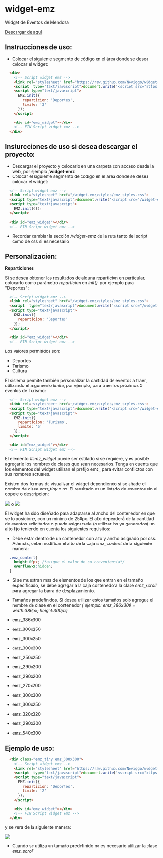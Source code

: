 ﻿widget-emz
==========

Widget de Eventos de Mendoza

[Descargar de aquí](https://github.com/Noviggo/widget-emz/zipball/master)

Instrucciones de uso:
---------------------

* Colocar el siguiente segmento de código en el área donde se desea colocar el widget:

```html
  <div>
    <!-- Script widget emz -->
    <link rel="stylesheet" href="https://raw.github.com/Noviggo/widget-emz/master/styles/emz_styles.css">
    <script  type="text/javascript">document.write('<script src="https://raw.github.com/Noviggo/widget-emz/master/scripts/emz_script.js"><\/script>')</script>
    <script type="text/javascript">
      EMZ.init({
        reparticion: 'Deportes',
        limite: '2'
      });
    </script>
 
    <div id="emz_widget"></div>
    <!-- FIN Script widget emz -->
  </div>
```

Insturcciones de uso si desea descargar el proyecto:
----------------------------------------------------

* Descargar el proyecto y colocarlo en una carpeta con acceso desde la web, por ejemplo __/widget-emz__
* Colocar el siguiente segmento de código en el área donde se desea colocar el widget:

```html
  <!-- Script widget emz -->
  <link rel="stylesheet" href="/widget-emz/styles/emz_styles.css">
  <script type="text/javascript">document.write('<script src="/widget-emz/scripts/emz_script.js"><\/script>')</script>
  <script type="text/javascript">
    EMZ.init({});
  </script>
 
  <div id="emz_widget"></div>
  <!-- FIN Script widget emz -->
```

* Recordar cambiar la sección _/widget-emz_ de la ruta tanto del script como de css si es necesario

Personalización:
----------------

__Reparticiones__

Si se desea obtener los resultados de alguna repartición en particular, colocarlo como parámetro _reparticion_ en _init()_, por ejemplo para "Deportes":

```html
  <!-- Script widget emz -->
  <link rel="stylesheet" href="/widget-emz/styles/emz_styles.css">
  <script  type="text/javascript">document.write('<script src="/widget-emz/scripts/emz_script.js"><\/script>')</script>
  <script type="text/javascript">
    EMZ.init({
      reparticion: 'Deportes'
    });
  </script>
 
  <div id="emz_widget"></div>
  <!-- FIN Script widget emz -->
```

Los valores permitidos son:

* Deportes
* Turismo
* Cultura

El sistema permite también personalizar la cantidad de eventos a traer, utilizando el argumento _limite_, por ejemplo, para traer los próximos 5 eventos de Turismo:

```html
  <!-- Script widget emz -->
  <link rel="stylesheet" href="/widget-emz/styles/emz_styles.css">
  <script type="text/javascript">document.write('<script src="/widget-emz/scripts/emz_script.js"><\/script>')</script>
  <script type="text/javascript">
    EMZ.init({
      reparticion: 'Turismo',
      limite: '5'
    });
  </script>
 
  <div id="emz_widget"></div>
  <!-- FIN Script widget emz -->
```

El elemento _#emz_widget_ puede ser estilado si se requiere, y es posible agregarle los nombres de clases que sean necesarios. Tenga en cuenta que los elementos del widget utilizan el prefijo emz_ para evitar conflictos con sus nombres actuales.

Existen dos formas de visualizar el widget dependiendo si se añade el nombre de clase _emz_tiny_ o no. El resultado es un listado de enventos sin el copete o descripcion:

<img src="https://raw.github.com/Noviggo/widget-emz/master/images/widget_tiny.jpg"/> o <img src="https://raw.github.com/Noviggo/widget-emz/master/images/widget_normal.jpg"/>

El widget ha sido diseñado para adaptarse al ancho del contenedor en que se lo posicione, con un mínimo de 250px. El alto dependerå de la cantidad de eventos solicitados o puede asignarsele (o utilizar los ya generados) un alto fijo teniendo en cuenta los siguientes requisitos:

* Debe estar dentro de un contenedor con alto y ancho asignado por css. Además, debe modificar el alto de la caja _emz_content_ de la siguiente manera:

```css
  .emz_content{
	height:00px; /*asigne el valor de su conveniencia*/
	overflow-x:hidden;
  }
```

* Si se muestran mas de elementos de los que entran en el tamaño especificado, se debe agregar a la caja contenedora la clase _emz_scroll_ para agregar la barra de desplazamiento.
* Tamaños predefinidos. Si desea utilizar estos tamaños solo agregue el nombre de clase en el contenedor _( ejemplo: emz_386x300 = width:386px; height:300px)_
 
 * emz_386x300
 * emz_300x250
 * emz_300x250
 * emz_300x300
 * emz_250x250
 * emz_290x200
 * emz_290x200
 * emz_270x200
 * emz_300x300
 * emz_300x250
 * emz_320x320
 * emz_290x300
 * emz_540x300

Ejemplo de uso:
---------------

```html
  <div class="emz_tiny emz_300x300">
    <!-- Script widget emz -->
    <link rel="stylesheet" href="https://raw.github.com/Noviggo/widget-emz/master/styles/emz_styles.css">
    <script  type="text/javascript">document.write('<script src="https://raw.github.com/Noviggo/widget-emz/master/scripts/emz_script.js"><\/script>')</script>
    <script type="text/javascript">
      EMZ.init({
        reparticion: 'Deportes',
        limite: '2'
      });
    </script>
 
    <div id="emz_widget"></div>
    <!-- FIN Script widget emz -->
  </div>
```

y se vera de la siguiente manera:

<img src="https://raw.github.com/Noviggo/widget-emz/master/images/widget_tiny.jpg"/>

* Cuando se utiliza un tamaño predefinido no es necesario utilizar la clase _emz_scroll_
